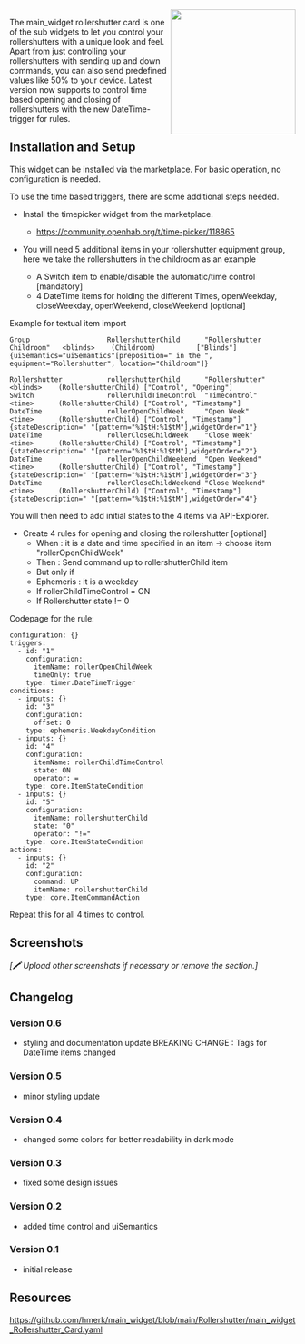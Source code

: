 <img align="right" width="220" src="./main_widget_Rollershutter_Card.png" type="image/svg+xml"/>

The main_widget rollershutter card is one of the sub widgets to let you control your rollershutters with a unique look and feel.
Apart from just controlling your rollershutters with sending up and down commands, you can also send predefined values like 50% to your device.
Latest version now supports to control time based opening and closing of rollershutters with the new DateTime-trigger for rules.

## Installation and Setup
This widget can be installed via the marketplace. For basic operation, no configuration is needed.

To use the time based triggers, there are some additional steps needed.
- Install the timepicker widget from the marketplace.
  - https://community.openhab.org/t/time-picker/118865

- You will need 5 additional items in your rollershutter equipment group, here we take the rollershutters in the childroom as an example
  - A Switch item to enable/disable the automatic/time control [mandatory]
  - 4 DateTime items for holding the different Times, openWeekday, closeWeekday, openWeekend, closeWeekend [optional]

Example for textual item import
```csv
Group                   RollershutterChild      "Rollershutter Childroom"   <blinds>    (Childroom)          ["Blinds"]                 {uiSemantics="uiSemantics"[preposition=" in the ", equipment="Rollershutter", location="Childroom"]}

Rollershutter           rollershutterChild      "Rollershutter"             <blinds>    (RollershutterChild) ["Control", "Opening"]
Switch                  rollerChildTimeControl  "Timecontrol"               <time>      (RollershutterChild) ["Control", "Timestamp"]
DateTime                rollerOpenChildWeek     "Open Week"                 <time>      (RollershutterChild) ["Control", "Timestamp"]   {stateDescription=" "[pattern="%1$tH:%1$tM"],widgetOrder="1"}
DateTime                rollerCloseChildWeek    "Close Week"                <time>      (RollershutterChild) ["Control", "Timestamp"]   {stateDescription=" "[pattern="%1$tH:%1$tM"],widgetOrder="2"}
DateTime                rollerOpenChildWeekend  "Open Weekend"              <time>      (RollershutterChild) ["Control", "Timestamp"]   {stateDescription=" "[pattern="%1$tH:%1$tM"],widgetOrder="3"}
DateTime                rollerCloseChildWeekend "Close Weekend"             <time>      (RollershutterChild) ["Control", "Timestamp"]   {stateDescription=" "[pattern="%1$tH:%1$tM"],widgetOrder="4"}
```
You will then need to add initial states to the 4 items via API-Explorer.

  - Create 4 rules for opening and closing the rollershutter [optional]
    -  When : it is a date and time specified in an item -> choose item "rollerOpenChildWeek"
    -  Then : Send command up to rollershutterChild item
    -  But only if
      - Ephemeris : it is a weekday
      - If rollerChildTimeControl = ON
      - If Rollershutter state != 0

Codepage for the rule:
```csv
configuration: {}
triggers:
  - id: "1"
    configuration:
      itemName: rollerOpenChildWeek
      timeOnly: true
    type: timer.DateTimeTrigger
conditions:
  - inputs: {}
    id: "3"
    configuration:
      offset: 0
    type: ephemeris.WeekdayCondition
  - inputs: {}
    id: "4"
    configuration:
      itemName: rollerChildTimeControl
      state: ON
      operator: =
    type: core.ItemStateCondition
  - inputs: {}
    id: "5"
    configuration:
      itemName: rollershutterChild
      state: "0"
      operator: "!="
    type: core.ItemStateCondition
actions:
  - inputs: {}
    id: "2"
    configuration:
      command: UP
      itemName: rollershutterChild
    type: core.ItemCommandAction
```
Repeat this for all 4 times to control.

## Screenshots

_[🖍 Upload other screenshots if necessary or remove the section.]_

## Changelog
### Version 0.6
- styling and documentation update BREAKING CHANGE : Tags for DateTime items changed
### Version 0.5
- minor styling update
### Version 0.4
- changed some colors for better readability in dark mode
### Version 0.3
- fixed some design issues
### Version 0.2
- added time control and uiSemantics
### Version 0.1
- initial release

## Resources
https://github.com/hmerk/main_widget/blob/main/Rollershutter/main_widget_Rollershutter_Card.yaml
